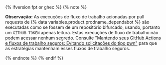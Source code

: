 {% ifversion fpt or ghec %}
{% note %}

**Observação:**  As execuções de fluxo de trabalho acionadas por pull requests de {% data variables.product.prodname_dependabot %} são executadas como se fossem de um repositório bifurcado, usando, portanto um `GITHUB_TOKEN` apenas leitura. Estas execuções de fluxo de trabalho não podem acessar nenhum segredo. Consulte ["Mantendo seus GitHub Actions e fluxos de trabalho seguros: Evitando solicitações do tipo pwn"](https://securitylab.github.com/research/github-actions-preventing-pwn-requests) para que as estratégias mantenham esses fluxos de trabalho seguros.

{% endnote %}
{% endif %}
